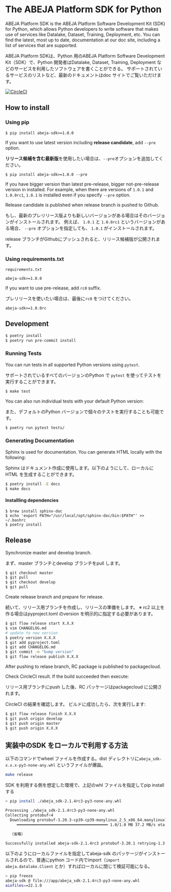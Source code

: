 # The ABEJA Platform SDK for Python

ABEJA Platform SDK is the ABEJA Platform Software Development Kit (SDK) for Python, which allows Python developers to write software that makes use of services like Datalake, Dataset, Training, Deployment, etc. You can find the latest, most up to date, documentation at our doc site, including a list of services that are supported.

ABEJA Platform SDKは、Python 用のABEJA Platform Software Development Kit（SDK）で、Python 開発者はDatalake, Dataset, Training, Deployment などのサービスを利用したソフトウェアを書くことができる。
サポートされているサービスのリストなど、最新のドキュメントはdoc サイトでご覧いただけます。

[![CircleCI](https://circleci.com/gh/abeja-inc/abeja-platform-sdk.svg?style=svg)](https://circleci.com/gh/abeja-inc/abeja-platform-sdk)

## How to install

### Using pip

```
$ pip install abeja-sdk>=1.0.0
```

If you want to use latest version including **release candidate**, add `--pre` option.

**リリース候補を含む最新版**を使用したい場合は、`--pre`オプションを追加してください。

```
$ pip install abeja-sdk>=1.0.0 --pre
```

If you have bigger version than latest pre-release, bigger not-pre-release version in installed.
For example, when there are versions of `1.0.1` and `1.0.0rc1`, `1.0.1` is installed even if you specify `--pre` option.

Release candidate is published when release branch is pushed to Github.

もし、最新のプレリリース版よりも新しいバージョンがある場合はそのバージョンがインストールされます。
例えば、 `1.0.1` と `1.0.0rc1` というバージョンがある場合、 `--pre` オプションを指定しても、 `1.0.1` がインストールされます。

release ブランチがGithubにプッシュされると、リリース候補版が公開されます。

### Using requirements.txt

_`requirements.txt`_

```
abeja-sdk>=1.0.0
```

If you want to use pre-release, add `rc0` suffix.

プレリリースを使いたい場合は、最後に`rc0` をつけてください。

```
abeja-sdk>=1.0.0rc
```

## Development

```bash
$ poetry install
$ poetry run pre-commit install
```

### Running Tests

You can run tests in all supported Python versions using `pytest`.

サポートされているすべてのバージョンのPython で `pytest` を使ってテストを実行することができます。

```bash
$ make test
```

You can also run individual tests with your default Python version:

また、デフォルトのPython バージョンで個々のテストを実行することも可能です。

```bash
$ poetry run pytest tests/
```

### Generating Documentation

Sphinx is used for documentation. You can generate HTML locally with the following:

Sphinx はドキュメント作成に使用します。以下のようにして、ローカルにHTML を生成することができます。

```bash
$ poetry install -E docs
$ make docs
```

#### Installling dependencies

```
$ brew install sphinx-doc
$ echo 'export PATH="/usr/local/opt/sphinx-doc/bin:$PATH"' >> ~/.bashrc
$ poetry install
```

## Release

Synchronize master and develop branch.

まず、master ブランチとdevelop ブランチをpull します。

```bash
$ git checkout master
$ git pull
$ git checkout develop
$ git pull
```

Create release branch and prepare for release.

続いて、リリース用ブランチを作成し、リリースの準備をします。
※ rc2 以上を作る場合はpyproject.toml のversion を明示的に指定する必要があります。

```bash
$ git flow release start X.X.X
$ vim CHANGELOG.md
# update to new version
$ poetry version X.X.X
$ git add pyproject.toml
$ git add CHANGELOG.md
$ git commit -m "bump version"
$ git flow release publish X.X.X
```

After pushing to relase branch, RC package is published to packagecloud.

Check CircleCI result.
If the build succeeded then execute:

リリース用ブランチにpush した後、RC パッケージはpackagecloud に公開されます。

CircleCI の結果を確認します。
ビルドに成功したら、次を実行します:

```bash
$ git flow release finish X.X.X
$ git push origin develop
$ git push origin master
$ git push origin X.X.X
```

## 実装中のSDK をローカルで利用する方法
以下のコマンドでwheel ファイルを作成する。dist ディレクトリに`abeja_sdk-x.x.x-py3-none-any.whl` というファイルが爆誕。

```bash
make release
```

SDK を利用する側を想定した環境で、上記のwhl ファイルを指定してpip install する

```bash
> pip install ./abeja_sdk-2.1.4rc3-py3-none-any.whl

Processing ./abeja_sdk-2.1.4rc3-py3-none-any.whl
Collecting protobuf<4
  Downloading protobuf-3.20.3-cp39-cp39-manylinux_2_5_x86_64.manylinux1_x86_64.whl (1.0 MB)
     ━━━━━━━━━━━━━━━━━━━━━━━━━━━━━━━━━━━━━━━━ 1.0/1.0 MB 37.2 MB/s eta 0:00:00

  （省略）

Successfully installed abeja-sdk-2.1.4rc3 protobuf-3.20.1 retrying-1.3.4 tensorboardx-2.5.1 tomlkit-0.7.0 typing-extensions-3.7.4.3
```

以下のようにローカルファイルを指定してabeja-sdk のパッケージがインストールされるので、普通にpython コード内でimport（`import abeja.datalake.Client` とか）すればローカルに閉じて検証可能になる。

```bash
> pip freeze
abeja-sdk @ file:///app/abeja_sdk-2.1.4rc3-py3-none-any.whl
aiofiles==22.1.0
```
